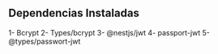 ## Dependencias Instaladas

1- Bcrypt
2- Types/bcrypt
3- @nestjs/jwt 
4- passport-jwt
5- @types/passwort-jwt